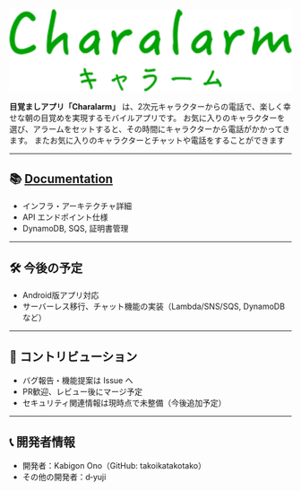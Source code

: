<img src="documents/logo.png" alt="logo" width="600"/>

**目覚ましアプリ「Charalarm」** は、2次元キャラクターからの電話で、楽しく幸せな朝の目覚めを実現するモバイルアプリです。
お気に入りのキャラクターを選び、アラームをセットすると、その時間にキャラクターから電話がかかってきます。
またお気に入りのキャラクターとチャットや電話をすることができます

---

## 📚 [Documentation](documents/index.md)

* インフラ・アーキテクチャ詳細
* API エンドポイント仕様
* DynamoDB, SQS, 証明書管理

---

## 🛠 今後の予定

* Android版アプリ対応
* サーバーレス移行、チャット機能の実装（Lambda/SNS/SQS, DynamoDBなど）

---

## 🤝 コントリビューション

* バグ報告・機能提案は Issue へ
* PR歓迎、レビュー後にマージ予定
* セキュリティ関連情報は現時点で未整備（今後追加予定）

---


## 📞 開発者情報

* 開発者：Kabigon Ono（GitHub: takoikatakotako）
* その他の開発者：d‑yuji

